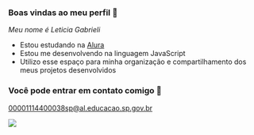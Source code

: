 ### Boas vindas ao meu perfil 🌻

_Meu nome é Leticia Gabrieli_

- Estou estudando na [Alura](https://www.alura.com.br)
- Estou me desenvolvendo na linguagem JavaScript
- Utilizo esse espaço para minha organização e compartilhamento dos meus projetos desenvolvidos

### Você pode entrar em contato comigo 📧

00001114400038sp@al.educacao.sp.gov.br

![](https://media1.tenor.com/m/E1_Lz8D-l74AAAAC/red-kiss.gif)
